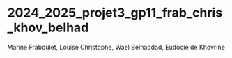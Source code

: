 # 2024_2025_projet3_gp11_frab_chris_khov_belhad
Marine Fraboulet, Louise Christophe, Wael Belhaddad, Eudocie de Khovrine
